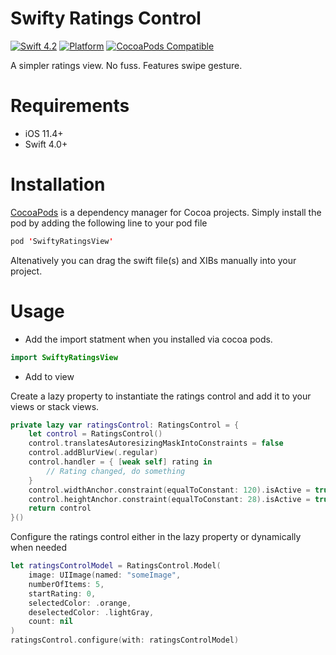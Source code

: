 # Swifty Ratings Control

[![Swift 4.2](https://img.shields.io/badge/swift-4.2-ED523F.svg?style=flat)](https://swift.org/download/)
[![Platform](https://img.shields.io/cocoapods/p/SwiftyRate.svg?style=flat)]()
[![CocoaPods Compatible](https://img.shields.io/cocoapods/v/SwiftyRatingsView.svg)](https://img.shields.io/cocoapods/v/SwiftyRatingsView.svg)

A simpler ratings view. No fuss. Features swipe gesture.

# Requirements

- iOS 11.4+
- Swift 4.0+

# Installation

[CocoaPods](https://developers.google.com/admob/ios/quick-start#streamlined_using_cocoapods) is a dependency manager for Cocoa projects. Simply install the pod by adding the following line to your pod file


```swift
pod 'SwiftyRatingsView'
```

Altenatively you can drag the swift file(s) and XIBs manually into your project.

# Usage

- Add the import statment when you installed via cocoa pods. 

```swift
import SwiftyRatingsView 
```

- Add to view

Create a lazy property to instantiate the ratings control and add it to your views or stack views.
```swift
private lazy var ratingsControl: RatingsControl = {
    let control = RatingsControl()
    control.translatesAutoresizingMaskIntoConstraints = false
    control.addBlurView(.regular)
    control.handler = { [weak self] rating in
        // Rating changed, do something
    }
    control.widthAnchor.constraint(equalToConstant: 120).isActive = true
    control.heightAnchor.constraint(equalToConstant: 28).isActive = true
    return control
}()
```

Configure the ratings control either in the lazy property or dynamically when needed
```swift
let ratingsControlModel = RatingsControl.Model(
    image: UIImage(named: "someImage",
    numberOfItems: 5,
    startRating: 0,
    selectedColor: .orange,
    deselectedColor: .lightGray,
    count: nil
)
ratingsControl.configure(with: ratingsControlModel)
```
